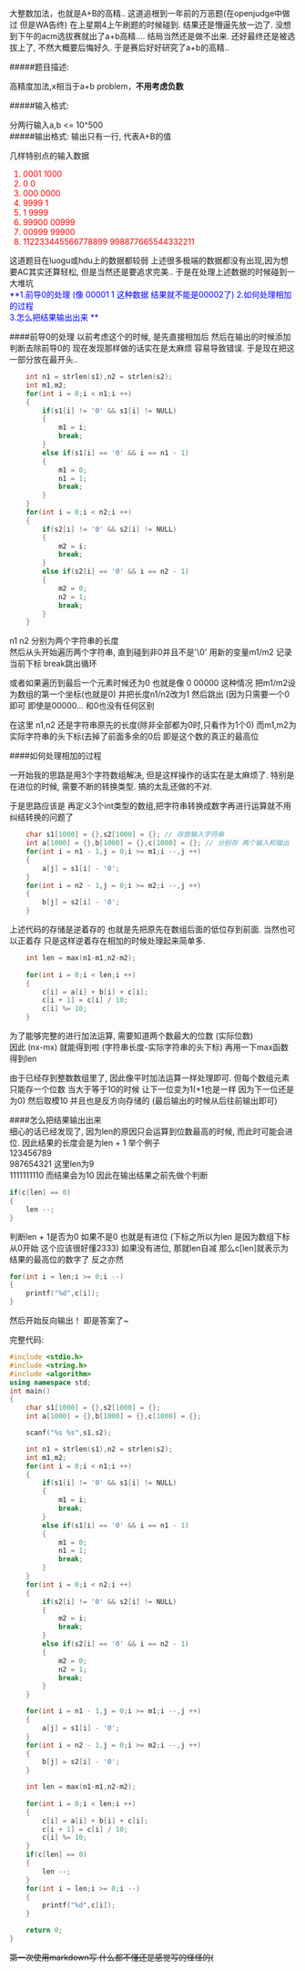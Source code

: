 大整数加法，也就是A+B的高精.. 这道追根到一年前的万恶题(在openjudge中做过 但是WA告终) 在上星期4上午刷题的时候碰到. 结果还是懵逼先放一边了. 没想到下午的acm选拔赛就出了a+b高精.... 结局当然还是做不出来. 还好最终还是被选拔上了, 不然大概要后悔好久. 于是赛后好好研究了a+b的高精..
<!--more-->

#####题目描述:

高精度加法,x相当于a+b problem，**不用考虑负数**  

#####输入格式:  

分两行输入a,b <= 10^500  
#####输出格式:
输出只有一行, 代表A+B的值

几样特别点的输入数据
<font color = red>  
1. 0001 1000 
2. 0 0	
3. 000 0000 
4. 9999 1 
5. 1 9999 
6. 99900 00999 
7. 00999 99900 
8. 112233445566778899 998877665544332211
</font>  

这道题目在luogu或hdu上的数据都较弱 上述很多极端的数据都没有出现,因为想要AC其实还算轻松, 但是当然还是要追求完美.. 于是在处理上述数据的时候碰到一大堆坑    
<font color = blue>
**1.前导0的处理 (像 00001 1 这种数据 结果就不能是00002了) 
2.如何处理相加的过程   
3.怎么把结果输出出来  **
</font>

####前导0的处理
以前考虑这个的时候, 是先直接相加后 然后在输出的时候添加判断去除前导0的 现在发现那样做的话实在是太麻烦 容易导致错误. 于是现在把这一部分放在最开头..

```c++
    int n1 = strlen(s1),n2 = strlen(s2);
    int m1,m2;
    for(int i = 0;i < n1;i ++)
    {
        if(s1[i] != '0' && s1[i] != NULL)
        {
            m1 = i;
            break;
        }
        else if(s1[i] == '0' && i == n1 - 1)
        {
            m1 = 0;
            n1 = 1;
            break;
        }
    }
    for(int i = 0;i < n2;i ++)
    {
        if(s2[i] != '0' && s2[i] != NULL)
        {
            m2 = i;
            break;
        }
        else if(s2[i] == '0' && i == n2 - 1)
        { 
            m2 = 0;
            n2 = 1;
            break;
        }
    }
```
n1 n2 分别为两个字符串的长度  
然后从头开始遍历两个字符串, 直到碰到非0并且不是'\0' 用新的变量m1/m2 记录当前下标 break跳出循环  

或者如果遍历到最后一个元素时候还为0 也就是像 0 00000 这种情况 把m1/m2设为数组的第一个坐标(也就是0) 并把长度n1/n2改为1 然后跳出 (因为只需要一个0即可 即使是00000... 和0也没有任何区别  

在这里 n1,n2 还是字符串原先的长度(除非全部都为0时,只看作为1个0) 而m1,m2为实际字符串的头下标(去掉了前面多余的0后 即是这个数的真正的最高位

####如何处理相加的过程  

一开始我的思路是用3个字符数组解决, 但是这样操作的话实在是太麻烦了. 特别是在进位的时候, 需要不断的转换类型. 搞的太乱还做的不对.  

于是思路应该是 再定义3个int类型的数组,把字符串转换成数字再进行运算就不用纠结转换的问题了
```c++
    char s1[1000] = {},s2[1000] = {}; // 存放输入字符串
    int a[1000] = {},b[1000] = {},c[1000] = {}; // 分别存 两个输入和输出
    for(int i = n1 - 1,j = 0;i >= m1;i --,j ++)
    {
        a[j] = s1[i] - '0';
    }
    for(int i = n2 - 1,j = 0;i >= m2;i --,j ++)
    {
        b[j] = s2[i] - '0';
    }
```

上述代码的存储是逆着存的 也就是先把原先在数组后面的低位存到前面. 当然也可以正着存 只是这样逆着存在相加的时候处理起来简单多.  
```c++
    int len = max(n1-m1,n2-m2);
    
    for(int i = 0;i < len;i ++)
    {
        c[i] = a[i] + b[i] + c[i];
        c[i + 1] = c[i] / 10;
        c[i] %= 10;
    }
```

为了能够完整的进行加法运算, 需要知道两个数最大的位数 (实际位数)  
因此 (nx-mx) 就能得到啦 (字符串长度-实际字符串的头下标) 再用一下max函数得到len

由于已经存到整数数组里了, 因此像平时加法运算一样处理即可. 但每个数组元素只能存一个位数 当大于等于10的时候 让下一位变为1(+1也是一样 因为下一位还是为0) 然后取模10 并且也是反方向存储的 (最后输出的时候从后往前输出即可)

####怎么把结果输出出来  
细心的话已经发现了, 因为len的原因只会运算到位数最高的时候, 而此时可能会进位. 因此结果的长度会是为len + 1 举个例子  
123456789  
987654321  这里len为9  
1111111110 而结果会为10 因此在输出结果之前先做个判断

```c++
if(c[len] == 0)
{
    len --;
}
```
判断len + 1是否为0 如果不是0 也就是有进位 (下标之所以为len 是因为数组下标从0开始 这个应该很好懂2333) 如果没有进位, 那就len自减 那么c[len]就表示为结果的最高位的数字了 反之亦然

```c++
for(int i = len;i >= 0;i --)
{
    printf("%d",c[i]);
}
```
然后开始反向输出！ 即是答案了~

完整代码:
```c++
#include <stdio.h>
#include <string.h>
#include <algorithm>
using namespace std;
int main()
{
    char s1[1000] = {},s2[1000] = {};
    int a[1000] = {},b[1000] = {},c[1000] = {};

    scanf("%s %s",s1,s2);

    int n1 = strlen(s1),n2 = strlen(s2);
    int m1,m2;
    for(int i = 0;i < n1;i ++)
    {
        if(s1[i] != '0' && s1[i] != NULL)
        {
            m1 = i;
            break;
        }
        else if(s1[i] == '0' && i == n1 - 1)
        {
            m1 = 0;
            n1 = 1;
            break;
        }
    }
    for(int i = 0;i < n2;i ++)
    {
        if(s2[i] != '0' && s2[i] != NULL)
        {
            m2 = i;
            break;
        }
        else if(s2[i] == '0' && i == n2 - 1)
        { 
            m2 = 0;
            n2 = 1;
            break;
        }
    }

    for(int i = n1 - 1,j = 0;i >= m1;i --,j ++)
    {
        a[j] = s1[i] - '0';
    }
    for(int i = n2 - 1,j = 0;i >= m2;i --,j ++)
    {
        b[j] = s2[i] - '0';
    }

    int len = max(n1-m1,n2-m2);
    
    for(int i = 0;i < len;i ++)
    {
        c[i] = a[i] + b[i] + c[i];
        c[i + 1] = c[i] / 10;
        c[i] %= 10;
    }
    if(c[len] == 0)
    {
        len --;
    }
    for(int i = len;i >= 0;i --)
    {
        printf("%d",c[i]);
    }

    return 0;
}
```

~~第一次使用markdown写 什么都不懂还是感觉写的怪怪的(~~
